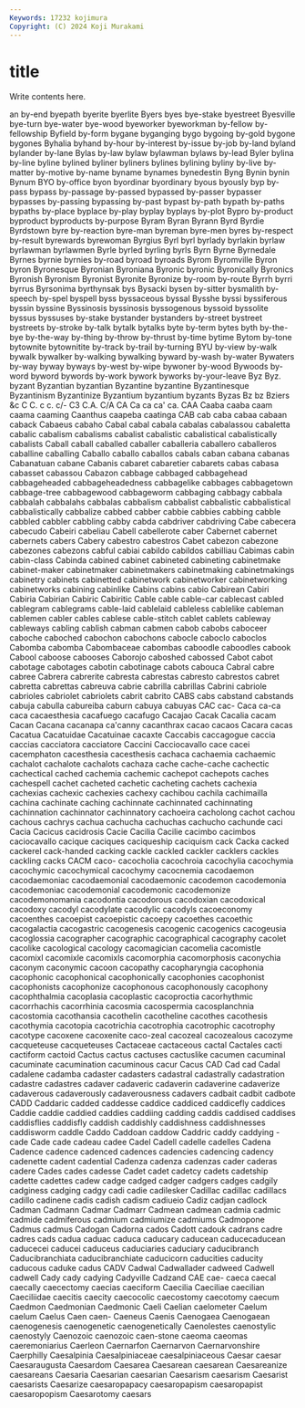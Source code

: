 ```yaml
---
Keywords: 17232 kojimura
Copyright: (C) 2024 Koji Murakami
---
```


# title

Write contents here.



an by-end byepath byerite byerlite Byers byes
bye-stake byestreet Byesville bye-turn bye-water bye-wood byeworker byeworkman by-fellow by-fellowship
Byfield by-form bygane byganging bygo bygoing by-gold bygone bygones Byhalia
byhand by-hour by-interest by-issue by-job by-land byland bylander by-lane Bylas
by-law bylaw bylawman bylaws by-lead Byler bylina by-line byline bylined
byliner byliners bylines bylining byliny by-live by-matter by-motive by-name byname
bynames bynedestin Byng Bynin bynin Bynum BYO by-office byon byordinar
byordinary byous byously byp by-pass bypass by-passage by-passed bypassed by-passer
bypasser bypasses by-passing bypassing by-past bypast by-path bypath by-paths bypaths
by-place byplace by-play byplay byplays by-plot Bypro by-product byproduct byproducts
by-purpose Byram Byran Byrann Byrd Byrdie Byrdstown byre by-reaction byre-man
byreman byre-men byres by-respect by-result byrewards byrewoman Byrgius Byrl byrl
byrlady byrlakin byrlaw byrlawman byrlawmen Byrle byrled byrling byrls Byrn
Byrne Byrnedale Byrnes byrnie byrnies by-road byroad byroads Byrom Byromville
Byron byron Byronesque Byronian Byroniana Byronic byronic Byronically Byronics Byronish
Byronism Byronist Byronite Byronize by-room by-route Byrrh byrri byrrus Byrsonima
byrthynsak bys Bysacki bysen by-sitter bysmalith by-speech by-spel byspell byss
byssaceous byssal Bysshe byssi byssiferous byssin byssine Byssinosis byssinosis byssogenous
byssoid byssolite byssus byssuses by-stake bystander bystanders by-street bystreet bystreets
by-stroke by-talk bytalk bytalks byte by-term bytes byth by-the-bye by-the-way
by-thing by-throw by-thrust by-time bytime Bytom by-tone bytownite bytownitite by-track
by-trail by-turning BYU by-view by-walk bywalk bywalker by-walking bywalking byward
by-wash by-water Bywaters by-way byway byways by-west by-wipe bywoner by-wood
Bywoods by-word byword bywords by-work bywork byworks by-your-leave Byz Byz.
byzant Byzantian byzantian Byzantine byzantine Byzantinesque Byzantinism Byzantinize Byzantium byzantium
byzants Byzas Bz bz Bziers &c C C. c c.
c/- C3 C.A. C/A CA Ca ca ca' ca. CAA
Caaba caaba caam caama caaming Caanthus caapeba caatinga CAB cab
caba cabaa cabaan caback Cabaeus cabaho Cabal cabal cabala cabalas
cabalassou cabaletta cabalic cabalism cabalisms cabalist cabalistic cabalistical cabalistically cabalists
Caball caball caballed caballer caballeria caballero caballeros caballine caballing Caballo
caballo caballos cabals caban cabana cabanas Cabanatuan cabane Cabanis cabaret
cabaretier cabarets cabas cabasa cabasset cabassou Cabazon cabbage cabbaged cabbagehead
cabbageheaded cabbageheadedness cabbagelike cabbages cabbagetown cabbage-tree cabbagewood cabbageworm cabbaging cabbagy
cabbala cabbalah cabbalahs cabbalas cabbalism cabbalist cabbalistic cabbalistical cabbalistically cabbalize
cabbed cabber cabbie cabbies cabbing cabble cabbled cabbler cabbling cabby
cabda cabdriver cabdriving Cabe cabecera cabecudo Cabeiri cabeliau Cabell cabellerote
caber Cabernet cabernet cabernets cabers Cabery cabestro cabestros Cabet cabezon
cabezone cabezones cabezons cabful cabiai cabildo cabildos cabilliau Cabimas cabin
cabin-class Cabinda cabined cabinet cabineted cabineting cabinetmake cabinet-maker cabinetmaker cabinetmakers
cabinetmaking cabinetmakings cabinetry cabinets cabinetted cabinetwork cabinetworker cabinetworking cabinetworks cabining
cabinlike Cabins cabins cabio Cabirean Cabiri Cabiria Cabirian Cabiric Cabiritic
Cable cable cable-car cablecast cabled cablegram cablegrams cable-laid cablelaid cableless
cablelike cableman cablemen cabler cables cablese cable-stitch cablet cablets cableway
cableways cabling cablish cabman cabmen cabob cabobs caboceer caboche caboched
cabochon cabochons cabocle caboclo caboclos Cabomba cabomba Cabombaceae cabombas caboodle
caboodles cabook Cabool caboose cabooses Caborojo caboshed cabossed Cabot cabot
cabotage cabotages cabotin cabotinage cabots cabouca Cabral cabre cabree Cabrera
cabrerite cabresta cabrestas cabresto cabrestos cabret cabretta cabrettas cabreuva cabrie
cabrilla cabrillas Cabrini cabriole cabrioles cabriolet cabriolets cabrit cabrito CABS
cabs cabstand cabstands cabuja cabulla cabureiba caburn cabuya cabuyas CAC
cac- Caca ca-ca caca cacaesthesia cacafuego cacafugo Cacajao Cacak Cacalia
cacam Cacan Cacana cacanapa ca'canny cacanthrax cacao cacaos Cacara cacas
Cacatua Cacatuidae Cacatuinae cacaxte Caccabis caccagogue caccia caccias cacciatora cacciatore
Caccini Cacciocavallo cace cacei cacemphaton cacesthesia cacesthesis cachaca cachaemia cachaemic
cachalot cachalote cachalots cachaza cache cache-cache cachectic cachectical cached cachemia
cachemic cachepot cachepots caches cachespell cachet cacheted cachetic cacheting cachets
cachexia cachexias cachexic cachexies cachexy cachibou cachila cachimailla cachina cachinate
caching cachinnate cachinnated cachinnating cachinnation cachinnator cachinnatory cachoeira cacholong cachot
cachou cachous cachrys cachua cachucha cachuchas cachucho cachunde caci Cacia
Cacicus cacidrosis Cacie Cacilia Cacilie cacimbo cacimbos caciocavallo cacique caciques
caciqueship caciquism cack Cacka cacked cackerel cack-handed cacking cackle cackled
cackler cacklers cackles cackling cacks CACM caco- cacocholia cacochroia cacochylia
cacochymia cacochymic cacochymical cacochymy cacocnemia cacodaemon cacodaemoniac cacodaemonial cacodaemonic cacodemon
cacodemonia cacodemoniac cacodemonial cacodemonic cacodemonize cacodemonomania cacodontia cacodorous cacodoxian cacodoxical
cacodoxy cacodyl cacodylate cacodylic cacodyls cacoeconomy cacoenthes cacoepist cacoepistic cacoepy
cacoethes cacoethic cacogalactia cacogastric cacogenesis cacogenic cacogenics cacogeusia cacoglossia cacographer
cacographic cacographical cacography cacolet cacolike cacological cacology cacomagician cacomelia cacomistle
cacomixl cacomixle cacomixls cacomorphia cacomorphosis caconychia caconym caconymic cacoon cacopathy
cacopharyngia cacophonia cacophonic cacophonical cacophonically cacophonies cacophonist cacophonists cacophonize cacophonous
cacophonously cacophony cacophthalmia cacoplasia cacoplastic cacoproctia cacorhythmic cacorrhachis cacorrhinia cacosmia
cacospermia cacosplanchnia cacostomia cacothansia cacothelin cacotheline cacothes cacothesis cacothymia cacotopia
cacotrichia cacotrophia cacotrophic cacotrophy cacotype cacoxene cacoxenite caco-zeal cacozeal cacozealous
cacozyme cacqueteuse cacqueteuses Cactaceae cactaceous cactal Cactales cacti cactiform cactoid
Cactus cactus cactuses cactuslike cacumen cacuminal cacuminate cacumination cacuminous cacur
Cacus CAD Cad cad Cadal cadalene cadamba cadaster cadasters cadastral
cadastrally cadastration cadastre cadastres cadaver cadaveric cadaverin cadaverine cadaverize cadaverous
cadaverously cadaverousness cadavers cadbait cadbit cadbote CADD Caddaric cadded caddesse
caddice caddiced caddicefly caddices Caddie caddie caddied caddies caddiing cadding
caddis caddised caddises caddisflies caddisfly caddish caddishly caddishness caddishnesses caddisworm
caddle Caddo Caddoan caddow Caddric caddy caddying -cade Cade cade
cadeau cadee Cadel Cadell cadelle cadelles Cadena Cadence cadence cadenced
cadences cadencies cadencing cadency cadenette cadent cadential Cadenza cadenza cadenzas
cader caderas cadere Cades cades cadesse Cadet cadet cadetcy cadets
cadetship cadette cadettes cadew cadge cadged cadger cadgers cadges cadgily
cadginess cadging cadgy cadi cadie cadilesker Cadillac cadillac cadillacs cadillo
cadinene cadis cadish cadism cadiueio Cadiz cadjan cadlock Cadman Cadmann
Cadmar Cadmarr Cadmean cadmean cadmia cadmic cadmide cadmiferous cadmium cadmiumize
cadmiums Cadmopone Cadmus cadmus Cadogan Cadorna cados Cadott cadouk cadrans
cadre cadres cads cadua caduac caduca caducary caducean caducecaducean caducecei
caducei caduceus caduciaries caduciary caducibranch Caducibranchiata caducibranchiate caducicorn caducities caducity
caducous caduke cadus CADV Cadwal Cadwallader cadweed Cadwell cadwell Cady
cady cadying Cadyville Cadzand CAE cae- caeca caecal caecally caecectomy
caecias caeciform Caecilia Caeciliae caecilian Caeciliidae caecitis caecity caecocolic caecostomy
caecotomy caecum Caedmon Caedmonian Caedmonic Caeli Caelian caelometer Caelum caelum
Caelus Caen caen- Caeneus Caenis Caenogaea Caenogaean caenogenesis caenogenetic caenogenetically
Caenolestes caenostylic caenostyly Caenozoic caenozoic caen-stone caeoma caeomas caeremoniarius Caerleon
Caernarfon Caernarvon Caernarvonshire Caerphilly Caesalpinia Caesalpiniaceae caesalpiniaceous Caesar caesar Caesaraugusta
Caesardom Caesarea Caesarean caesarean Caesareanize caesareans Caesaria Caesarian caesarian Caesarism
caesarism Caesarist caesarists Caesarize caesaropapacy caesaropapism caesaropapist caesaropopism Caesarotomy caesars
